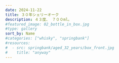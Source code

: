```yaml
---
date: 2024-11-22
title: ３０年シェリーオーク
description: ４３度、 ７００ml。
#featured_image: 02_bottle_in_box.jpg
#type: gallery
sort_by: Name
#categories: ["whisky", "springbank"]
#resources:
#  - src: springbank/aged_32_years/box_front.jpg
#    title: "anyway"
---
```

